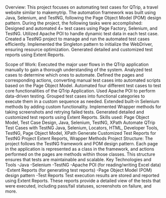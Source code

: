 Overview: 
This project focuses on automating test cases for QTrip, a travel website similar to makemytrip. The automation framework was built using Java, Selenium, and TestNG, following the Page Object Model (POM) design pattern.
During the project, the following tasks were accomplished:
Designed and automated 4+ test cases using Page Factory, Selenium, and TestNG.
Utilized Apache POI to handle dynamic test data in each test case.
Created a TestNG project to manage and run the automated test cases efficiently.
Implemented the Singleton pattern to initialize the WebDriver, ensuring resource optimization.
Generated detailed and customized test reports using Extent Reports.

Scope of Work:
Executed the major user flows in the QTrip application manually to gain a thorough understanding of the system.
Analyzed test cases to determine which ones to automate.
Defined the pages and corresponding actions, converting manual test cases into automated scripts based on the Page Object Model.
Automated four different test cases to test core functionalities of the QTrip Application.
Used Apache POI to perform data-driven testing.
Grouped test cases into functional categories to execute them in a custom sequence as needed.
Extended built-in Selenium methods by adding custom functionality.
Implemented Wrapper methods for taking screenshots and retrying failed tests.
Generated detailed and customized test reports using Extent Reports.
Skills used:
Page Object Model, Test Case Design, Java, Selenium, TestNG, XPath
Automate QTrip Test Cases with TestNG
Java, Selenium, Locators, HTML, Developer Tools, TestNG, Page Object Model, XPath
Generate Customized Test Reports for TestNG Project
Extent Reports, Wrapper Methods
Project Structure:
The project follows the TestNG framework and POM design pattern. Each page in the application is represented as a class in the framework, and actions performed on the pages are methods within those classes. This structure ensures that tests are maintainable and scalable.
Key Technologies and Tools
-Java
-Selenium
-TestNG
-Apache POI (for reading/writing Excel data)
-Extent Reports (for generating test reports)
-Page Object Model (POM) design pattern
-Test Reports
Test execution results are stored and reported using Extent Reports. These reports provide a detailed view of the tests that were executed, including pass/fail statuses, screenshots on failure, and more.

